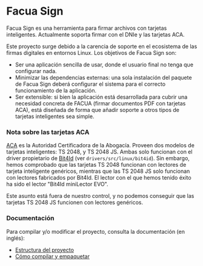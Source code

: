 # Facua Sign

Facua Sign es una herramienta para firmar archivos con tarjetas inteligentes.
Actualmente soporta firmar con el DNIe y las tarjetas ACA.

Este proyecto surge debido a la carencia de soporte en el ecosistema de las
firmas digitales en entornos Linux. Los objetivos de Facua Sign son:

* Ser una aplicación sencilla de usar, donde el usuario final no tenga que
configurar nada.
* Minimizar las dependencias externas: una sola instalación del paquete de
Facua Sign deberá configurar el sistema para el correcto funcionamiento de la
aplicación.
* Ser extensible: si bien la aplicación está desarrollada para cubrir una
necesidad concreta de FACUA (firmar documentos PDF con tarjetas ACA), está
diseñada de forma que añadir soporte a otros tipos de tarjetas inteligentes
sea simple.


### Nota sobre las tarjetas ACA

[ACA](http://www.abogacia.es/site/aca/que-es-aca-y-que-ventajas-te-ofrece/) es
la Autoridad Certificadora de la Abogacía. Proveen dos modelos de tarjetas
inteligentes: TS 2048, y TS 2048 JS. Ambas solo funcionan con el driver
propietario de [Bit4Id](https://www.bit4id.com/es/) (ver
`drivers/src/linux/bit4id`). Sin embargo, hemos comprobado que las tarjetas
TS 2048 funcionan con lectores de tarjeta inteligente genéricos, mientras que
las TS 2048 JS solo funcionan con lectores fabricados por Bit4Id. El lector con
el que hemos tenido éxito ha sido el lector "Bit4Id miniLector EVO".

Este asunto está fuera de nuestro control, y no podemos conseguir que las
tarjetas TS 2048 JS funcionen con lectores genéricos.

### Documentación

Para compilar y/o modificar el proyecto, consulta la documentación (en inglés):

* [Estructura del proyecto](https://github.com/FACUA/sign/blob/master/docs/project_structure.md)
* [Cómo compilar y empaquetar](https://github.com/FACUA/sign/blob/master/docs/how_to_build_and_package.md)
